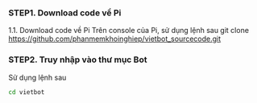 
### STEP1. Download code về Pi

1.1. Download code về Pi
Trên console của Pi, sử dụng lệnh sau
git clone https://github.com/phanmemkhoinghiep/vietbot_sourcecode.git

### STEP2.  Truy nhập vào thư mục Bot

Sử dụng lệnh sau

```sh
cd vietbot
```
